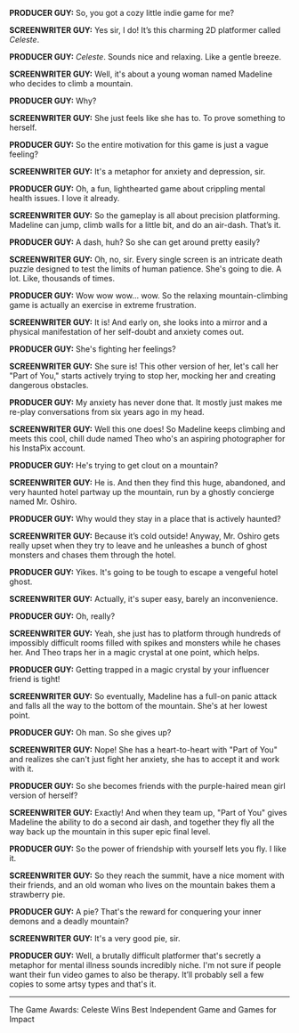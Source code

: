 **PRODUCER GUY:** So, you got a cozy little indie game for me?

**SCREENWRITER GUY:** Yes sir, I do! It’s this charming 2D platformer called *Celeste*.

**PRODUCER GUY:** *Celeste*. Sounds nice and relaxing. Like a gentle breeze.

**SCREENWRITER GUY:** Well, it's about a young woman named Madeline who decides to climb a mountain.

**PRODUCER GUY:** Why?

**SCREENWRITER GUY:** She just feels like she has to. To prove something to herself.

**PRODUCER GUY:** So the entire motivation for this game is just a vague feeling?

**SCREENWRITER GUY:** It's a metaphor for anxiety and depression, sir.

**PRODUCER GUY:** Oh, a fun, lighthearted game about crippling mental health issues. I love it already.

**SCREENWRITER GUY:** So the gameplay is all about precision platforming. Madeline can jump, climb walls for a little bit, and do an air-dash. That’s it.

**PRODUCER GUY:** A dash, huh? So she can get around pretty easily?

**SCREENWRITER GUY:** Oh, no, sir. Every single screen is an intricate death puzzle designed to test the limits of human patience. She's going to die. A lot. Like, thousands of times.

**PRODUCER GUY:** Wow wow wow… wow. So the relaxing mountain-climbing game is actually an exercise in extreme frustration.

**SCREENWRITER GUY:** It is! And early on, she looks into a mirror and a physical manifestation of her self-doubt and anxiety comes out.

**PRODUCER GUY:** She's fighting her feelings?

**SCREENWRITER GUY:** She sure is! This other version of her, let's call her "Part of You," starts actively trying to stop her, mocking her and creating dangerous obstacles.

**PRODUCER GUY:** My anxiety has never done that. It mostly just makes me re-play conversations from six years ago in my head.

**SCREENWRITER GUY:** Well this one does! So Madeline keeps climbing and meets this cool, chill dude named Theo who's an aspiring photographer for his InstaPix account.

**PRODUCER GUY:** He's trying to get clout on a mountain?

**SCREENWRITER GUY:** He is. And then they find this huge, abandoned, and very haunted hotel partway up the mountain, run by a ghostly concierge named Mr. Oshiro.

**PRODUCER GUY:** Why would they stay in a place that is actively haunted?

**SCREENWRITER GUY:** Because it’s cold outside! Anyway, Mr. Oshiro gets really upset when they try to leave and he unleashes a bunch of ghost monsters and chases them through the hotel.

**PRODUCER GUY:** Yikes. It's going to be tough to escape a vengeful hotel ghost.

**SCREENWRITER GUY:** Actually, it's super easy, barely an inconvenience.

**PRODUCER GUY:** Oh, really?

**SCREENWRITER GUY:** Yeah, she just has to platform through hundreds of impossibly difficult rooms filled with spikes and monsters while he chases her. And Theo traps her in a magic crystal at one point, which helps.

**PRODUCER GUY:** Getting trapped in a magic crystal by your influencer friend is tight!

**SCREENWRITER GUY:** So eventually, Madeline has a full-on panic attack and falls all the way to the bottom of the mountain. She's at her lowest point.

**PRODUCER GUY:** Oh man. So she gives up?

**SCREENWRITER GUY:** Nope! She has a heart-to-heart with "Part of You" and realizes she can't just fight her anxiety, she has to accept it and work with it.

**PRODUCER GUY:** So she becomes friends with the purple-haired mean girl version of herself?

**SCREENWRITER GUY:** Exactly! And when they team up, "Part of You" gives Madeline the ability to do a second air dash, and together they fly all the way back up the mountain in this super epic final level.

**PRODUCER GUY:** So the power of friendship with yourself lets you fly. I like it.

**SCREENWRITER GUY:** So they reach the summit, have a nice moment with their friends, and an old woman who lives on the mountain bakes them a strawberry pie.

**PRODUCER GUY:** A pie? That's the reward for conquering your inner demons and a deadly mountain?

**SCREENWRITER GUY:** It's a very good pie, sir.

**PRODUCER GUY:** Well, a brutally difficult platformer that's secretly a metaphor for mental illness sounds incredibly niche. I'm not sure if people want their fun video games to also be therapy. It’ll probably sell a few copies to some artsy types and that's it.

***

The Game Awards: Celeste Wins Best Independent Game and Games for Impact